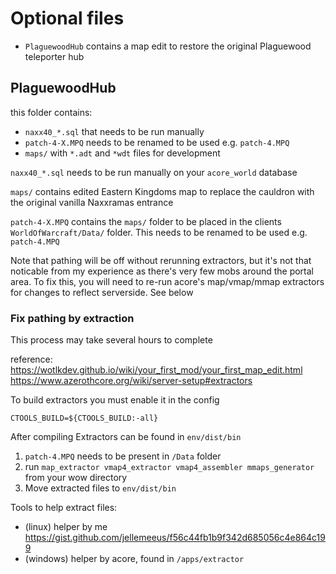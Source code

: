 # Optional files
* `PlaguewoodHub` contains a map edit to restore the original Plaguewood teleporter hub


## PlaguewoodHub
this folder contains:
* `naxx40_*.sql` that needs to be run manually
* `patch-4-X.MPQ` needs to be renamed to be used e.g. `patch-4.MPQ`
* `maps/` with `*.adt` and `*wdt` files for development

`naxx40_*.sql` needs to be run manually on your `acore_world` database

`maps/` contains edited Eastern Kingdoms map to replace the cauldron
with the original vanilla Naxxramas entrance

`patch-4-X.MPQ` contains the `maps/` folder to be placed in the clients `WorldOfWarcraft/Data/` folder. This needs to be renamed to be used e.g. `patch-4.MPQ`

Note that pathing will be off without rerunning extractors, but it's not that noticable from my experience as there's very few mobs around the portal area. To fix this, you will need to re-run acore's map/vmap/mmap extractors for changes to reflect serverside. See below

### Fix pathing by extraction
This process may take several hours to complete

reference:
https://wotlkdev.github.io/wiki/your_first_mod/your_first_map_edit.html
https://www.azerothcore.org/wiki/server-setup#extractors

To build extractors you must enable it in the config
```
CTOOLS_BUILD=${CTOOLS_BUILD:-all}
```
After compiling Extractors can be found in `env/dist/bin`

1. `patch-4.MPQ` needs to be present in `/Data` folder
2. run `map_extractor vmap4_extractor vmap4_assembler mmaps_generator` from your wow directory
3. Move extracted files to `env/dist/bin`

Tools to help extract files:
* (linux) helper by me https://gist.github.com/jellemeeus/f56c44fb1b9f342d685056c4e864c199
* (windows) helper by acore, found in `/apps/extractor`
